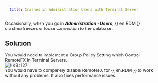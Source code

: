 ```yaml
---
  title: Crashes in Administration Users with Terminal Server
---
```

Occasionally, when you go in ***Administration - Users***, {{ en.RDM }} crashes/freezes or loose connection to the database.
## Solution
You would need to implement a Group Policy Setting which Control RemoteFX in Terminal Servers.  
![!!KB4127](https://webdevolutions.azureedge.net/docs/en/kb/KB4127.png)  
You would have to completely disable RemoteFX for {{ en.RDM }} to work without any problems. It also fixes performance issues.
